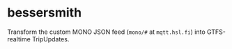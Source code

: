 # bessersmith

Transform the custom MONO JSON feed (`mono/#` at `mqtt.hsl.fi`) into GTFS-realtime TripUpdates.
